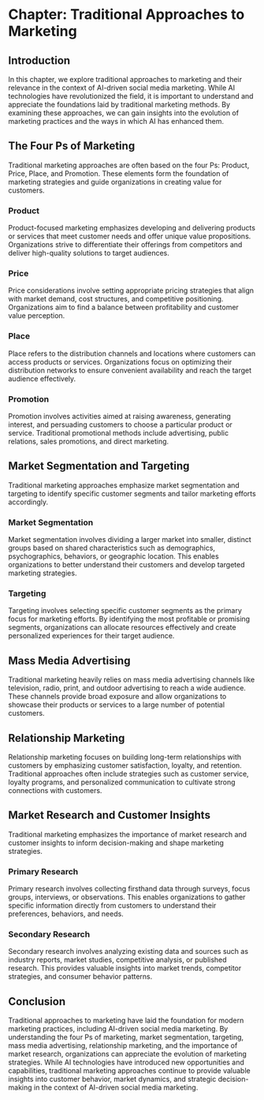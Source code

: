 Chapter: Traditional Approaches to Marketing
============================================

Introduction
------------

In this chapter, we explore traditional approaches to marketing and their relevance in the context of AI-driven social media marketing. While AI technologies have revolutionized the field, it is important to understand and appreciate the foundations laid by traditional marketing methods. By examining these approaches, we can gain insights into the evolution of marketing practices and the ways in which AI has enhanced them.

The Four Ps of Marketing
------------------------

Traditional marketing approaches are often based on the four Ps: Product, Price, Place, and Promotion. These elements form the foundation of marketing strategies and guide organizations in creating value for customers.

### Product

Product-focused marketing emphasizes developing and delivering products or services that meet customer needs and offer unique value propositions. Organizations strive to differentiate their offerings from competitors and deliver high-quality solutions to target audiences.

### Price

Price considerations involve setting appropriate pricing strategies that align with market demand, cost structures, and competitive positioning. Organizations aim to find a balance between profitability and customer value perception.

### Place

Place refers to the distribution channels and locations where customers can access products or services. Organizations focus on optimizing their distribution networks to ensure convenient availability and reach the target audience effectively.

### Promotion

Promotion involves activities aimed at raising awareness, generating interest, and persuading customers to choose a particular product or service. Traditional promotional methods include advertising, public relations, sales promotions, and direct marketing.

Market Segmentation and Targeting
---------------------------------

Traditional marketing approaches emphasize market segmentation and targeting to identify specific customer segments and tailor marketing efforts accordingly.

### Market Segmentation

Market segmentation involves dividing a larger market into smaller, distinct groups based on shared characteristics such as demographics, psychographics, behaviors, or geographic location. This enables organizations to better understand their customers and develop targeted marketing strategies.

### Targeting

Targeting involves selecting specific customer segments as the primary focus for marketing efforts. By identifying the most profitable or promising segments, organizations can allocate resources effectively and create personalized experiences for their target audience.

Mass Media Advertising
----------------------

Traditional marketing heavily relies on mass media advertising channels like television, radio, print, and outdoor advertising to reach a wide audience. These channels provide broad exposure and allow organizations to showcase their products or services to a large number of potential customers.

Relationship Marketing
----------------------

Relationship marketing focuses on building long-term relationships with customers by emphasizing customer satisfaction, loyalty, and retention. Traditional approaches often include strategies such as customer service, loyalty programs, and personalized communication to cultivate strong connections with customers.

Market Research and Customer Insights
-------------------------------------

Traditional marketing emphasizes the importance of market research and customer insights to inform decision-making and shape marketing strategies.

### Primary Research

Primary research involves collecting firsthand data through surveys, focus groups, interviews, or observations. This enables organizations to gather specific information directly from customers to understand their preferences, behaviors, and needs.

### Secondary Research

Secondary research involves analyzing existing data and sources such as industry reports, market studies, competitive analysis, or published research. This provides valuable insights into market trends, competitor strategies, and consumer behavior patterns.

Conclusion
----------

Traditional approaches to marketing have laid the foundation for modern marketing practices, including AI-driven social media marketing. By understanding the four Ps of marketing, market segmentation, targeting, mass media advertising, relationship marketing, and the importance of market research, organizations can appreciate the evolution of marketing strategies. While AI technologies have introduced new opportunities and capabilities, traditional marketing approaches continue to provide valuable insights into customer behavior, market dynamics, and strategic decision-making in the context of AI-driven social media marketing.
